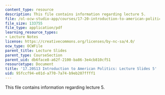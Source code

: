 ```yaml
---
content_type: resource
description: This file contains information regarding lecture 5.
file: /ol-ocw-studio-app/courses/17-20-introduction-to-american-politics-spring-2013/95fccf94e01da7707a74b9eb207ffff1_MIT17_20S13_Lecture5.pdf
file_size: 133755
file_type: application/pdf
learning_resource_types:
- Lecture Notes
license: https://creativecommons.org/licenses/by-nc-sa/4.0/
ocw_type: OCWFile
parent_title: Lecture Slides
parent_type: CourseSection
parent_uid: db6face8-a62f-2100-ba86-3e4cb810cf51
resourcetype: Document
title: '17.20S13 Introduction to American Politics: Lecture Slides 5'
uid: 95fccf94-e01d-a770-7a74-b9eb207ffff1
---
```

This file contains information regarding lecture 5.